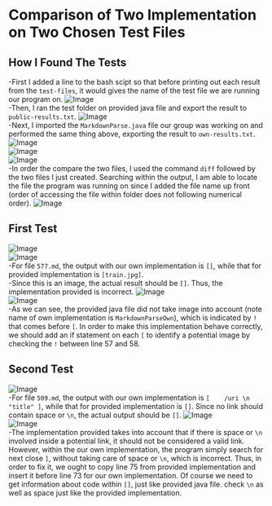 # Comparison of Two Implementation on Two Chosen Test Files

## How I Found The Tests
-First I added a line to the bash scipt so that before printing out each result from the `test-files`, it would gives the name of the test file we are running our program on.
![Image](lab5-s1-1.png)     
-Then, I ran the test folder on provided java file and export the result to `public-results.txt`.
![Image](lab5-s1-2.png)     
-Next, I imported the `MarkdownParse.java` file our group was working on and performed the same thing above, exporting the result to `own-results.txt`.
![Image](lab5-s1-3.png)     
![Image](lab5-s1-4.png)     
![Image](lab5-s1-5.png)     
-In order the compare the two files, I used the command `diff` followed by the two files I just created. Searching within the output, I am able to locate the file the program was running on since I added the file name up front (order of accessing the file within folder does not following numerical order).
![Image](lab5-s1-6.png)     



## First Test
![Image](lab5-s2-1.png)  
![Image](lab5-s2-2.png)  
-For file `577.md`, the output with our own implementation is `[]`, while that for provided implementation is `[train.jpg]`.  
-Since this is an image, the actual result should be `[]`. Thus, the implementation provided is incorrect.
![Image](lab5-s2-3.png)  
![Image](lab5-s2-4.png)  
-As we can see, the provided java file did not take image into account (note name of own implementation is `MarkdownParseOwn`), which is indicated by `!` that comes before `[`. In order to make this implementation behave correctly, we should add an if statement on each `[` to identify a potential image by checking the `!` between line 57 and 58.



## Second Test
![Image](lab5-s3-1.png)  
-For file `509.md`, the output with our own implementation is `[    /uri \n "title" ]`, while that for provided implementation is `[]`. Since no link should contain space or `\n`, the actual output should be `[]`.
![Image](lab5-s2-3.png)  
![Image](lab5-s2-4.png)  
-The implementation provided takes into account that if there is space or `\n` involved inside a potential link, it should not be considered a valid link. However, within the our own implementation, the program simply search for next close `]`, without taking care of space or `\n`, which is incorrect. Thus, in order to fix it, we ought to copy line 75 from provided implementation and insert it before line 73 for our own implementation. Of course we need to get information about code within `[]`, just like provided java file.
check `\n` as well as space just like the provided implementation.